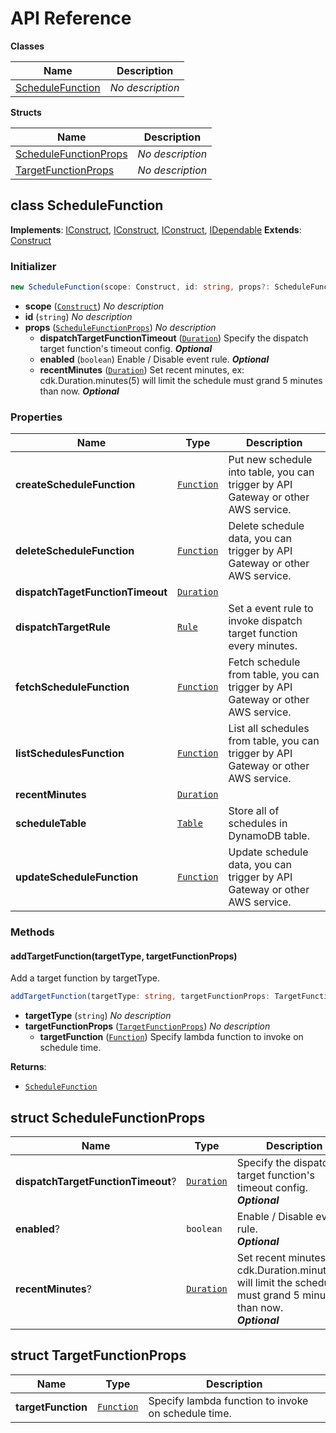 # API Reference

**Classes**

Name|Description
----|-----------
[ScheduleFunction](#softchef-cdk-schedule-function-schedulefunction)|*No description*


**Structs**

Name|Description
----|-----------
[ScheduleFunctionProps](#softchef-cdk-schedule-function-schedulefunctionprops)|*No description*
[TargetFunctionProps](#softchef-cdk-schedule-function-targetfunctionprops)|*No description*



## class ScheduleFunction  <a id="softchef-cdk-schedule-function-schedulefunction"></a>



__Implements__: [IConstruct](#constructs-iconstruct), [IConstruct](#aws-cdk-core-iconstruct), [IConstruct](#constructs-iconstruct), [IDependable](#aws-cdk-core-idependable)
__Extends__: [Construct](#aws-cdk-core-construct)

### Initializer




```ts
new ScheduleFunction(scope: Construct, id: string, props?: ScheduleFunctionProps)
```

* **scope** (<code>[Construct](#aws-cdk-core-construct)</code>)  *No description*
* **id** (<code>string</code>)  *No description*
* **props** (<code>[ScheduleFunctionProps](#softchef-cdk-schedule-function-schedulefunctionprops)</code>)  *No description*
  * **dispatchTargetFunctionTimeout** (<code>[Duration](#aws-cdk-core-duration)</code>)  Specify the dispatch target function's timeout config. __*Optional*__
  * **enabled** (<code>boolean</code>)  Enable / Disable event rule. __*Optional*__
  * **recentMinutes** (<code>[Duration](#aws-cdk-core-duration)</code>)  Set recent minutes, ex: cdk.Duration.minutes(5) will limit the schedule must grand 5 minutes than now. __*Optional*__



### Properties


Name | Type | Description 
-----|------|-------------
**createScheduleFunction** | <code>[Function](#aws-cdk-aws-lambda-function)</code> | Put new schedule into table, you can trigger by API Gateway or other AWS service.
**deleteScheduleFunction** | <code>[Function](#aws-cdk-aws-lambda-function)</code> | Delete schedule data, you can trigger by API Gateway or other AWS service.
**dispatchTagetFunctionTimeout** | <code>[Duration](#aws-cdk-core-duration)</code> | <span></span>
**dispatchTargetRule** | <code>[Rule](#aws-cdk-aws-events-rule)</code> | Set a event rule to invoke dispatch target function every minutes.
**fetchScheduleFunction** | <code>[Function](#aws-cdk-aws-lambda-function)</code> | Fetch schedule from table, you can trigger by API Gateway or other AWS service.
**listSchedulesFunction** | <code>[Function](#aws-cdk-aws-lambda-function)</code> | List all schedules from table, you can trigger by API Gateway or other AWS service.
**recentMinutes** | <code>[Duration](#aws-cdk-core-duration)</code> | <span></span>
**scheduleTable** | <code>[Table](#aws-cdk-aws-dynamodb-table)</code> | Store all of schedules in DynamoDB table.
**updateScheduleFunction** | <code>[Function](#aws-cdk-aws-lambda-function)</code> | Update schedule data, you can trigger by API Gateway or other AWS service.

### Methods


#### addTargetFunction(targetType, targetFunctionProps) <a id="softchef-cdk-schedule-function-schedulefunction-addtargetfunction"></a>

Add a target function by targetType.

```ts
addTargetFunction(targetType: string, targetFunctionProps: TargetFunctionProps): ScheduleFunction
```

* **targetType** (<code>string</code>)  *No description*
* **targetFunctionProps** (<code>[TargetFunctionProps](#softchef-cdk-schedule-function-targetfunctionprops)</code>)  *No description*
  * **targetFunction** (<code>[Function](#aws-cdk-aws-lambda-function)</code>)  Specify lambda function to invoke on schedule time. 

__Returns__:
* <code>[ScheduleFunction](#softchef-cdk-schedule-function-schedulefunction)</code>



## struct ScheduleFunctionProps  <a id="softchef-cdk-schedule-function-schedulefunctionprops"></a>






Name | Type | Description 
-----|------|-------------
**dispatchTargetFunctionTimeout**? | <code>[Duration](#aws-cdk-core-duration)</code> | Specify the dispatch target function's timeout config.<br/>__*Optional*__
**enabled**? | <code>boolean</code> | Enable / Disable event rule.<br/>__*Optional*__
**recentMinutes**? | <code>[Duration](#aws-cdk-core-duration)</code> | Set recent minutes, ex: cdk.Duration.minutes(5) will limit the schedule must grand 5 minutes than now.<br/>__*Optional*__



## struct TargetFunctionProps  <a id="softchef-cdk-schedule-function-targetfunctionprops"></a>






Name | Type | Description 
-----|------|-------------
**targetFunction** | <code>[Function](#aws-cdk-aws-lambda-function)</code> | Specify lambda function to invoke on schedule time.



